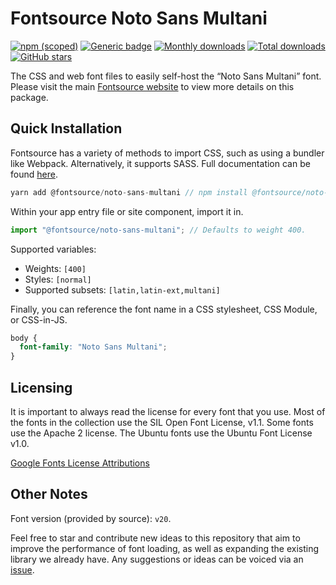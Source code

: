 # Fontsource Noto Sans Multani

[![npm (scoped)](https://img.shields.io/npm/v/@fontsource/noto-sans-multani?color=brightgreen)](https://www.npmjs.com/package/@fontsource/noto-sans-multani) [![Generic badge](https://img.shields.io/badge/fontsource-passing-brightgreen)](https://github.com/fontsource/fontsource) [![Monthly downloads](https://badgen.net/npm/dm/@fontsource/noto-sans-multani)](https://github.com/fontsource/fontsource) [![Total downloads](https://badgen.net/npm/dt/@fontsource/noto-sans-multani)](https://github.com/fontsource/fontsource) [![GitHub stars](https://img.shields.io/github/stars/fontsource/fontsource.svg?style=social&label=Star)](https://github.com/fontsource/fontsource/stargazers)

The CSS and web font files to easily self-host the “Noto Sans Multani” font. Please visit the main [Fontsource website](https://fontsource.org/fonts/noto-sans-multani) to view more details on this package.

## Quick Installation

Fontsource has a variety of methods to import CSS, such as using a bundler like Webpack. Alternatively, it supports SASS. Full documentation can be found [here](https://fontsource.org/docs/introduction).

```javascript
yarn add @fontsource/noto-sans-multani // npm install @fontsource/noto-sans-multani
```

Within your app entry file or site component, import it in.

```javascript
import "@fontsource/noto-sans-multani"; // Defaults to weight 400.
```

Supported variables:

- Weights: `[400]`
- Styles: `[normal]`
- Supported subsets: `[latin,latin-ext,multani]`

Finally, you can reference the font name in a CSS stylesheet, CSS Module, or CSS-in-JS.

```css
body {
  font-family: "Noto Sans Multani";
}
```

## Licensing

It is important to always read the license for every font that you use.
Most of the fonts in the collection use the SIL Open Font License, v1.1. Some fonts use the Apache 2 license. The Ubuntu fonts use the Ubuntu Font License v1.0.

[Google Fonts License Attributions](https://fonts.google.com/attribution)

## Other Notes

Font version (provided by source): `v20`.

Feel free to star and contribute new ideas to this repository that aim to improve the performance of font loading, as well as expanding the existing library we already have. Any suggestions or ideas can be voiced via an [issue](https://github.com/fontsource/fontsource/issues).
